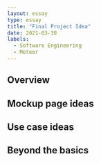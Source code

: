 ```yaml
---
layout: essay
type: essay
title: "Final Project Idea"
date: 2021-03-30
labels:
  - Software Engineering
  - Meteor
---
```


## Overview 

## Mockup page ideas

## Use case ideas

## Beyond the basics
